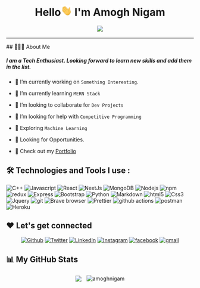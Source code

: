 <h1 align="center">Hello<img src="https://raw.githubusercontent.com/ABSphreak/ABSphreak/master/gifs/Hi.gif" width="30px"> I'm Amogh Nigam</h1>

<div align="center">
  <img src = "images/Banner.png" />
</div>
<hr>
## 👨🏻‍💻 About Me
<h5>I am a Tech Enthusiast. Looking forward to learn new skills and add them in the list.</h5>

- 🔭 I’m currently working on `Something Interesting`.

- 🌱 I’m currently learning `MERN Stack`

- 👯 I’m looking to collaborate for `Dev Projects`

- 🤔 I’m looking for help with `Competitive Programming`

- 🔎 Exploring `Machine Learning`

- 💼 Looking for Opportunities.

- 📝 Check out my [Portfolio](#)


## 🛠️ Technologies and Tools I use :

<p>
<img alt="C++" src="https://img.shields.io/badge/C%2B%2B-00599C?style=for-the-badge&logo=c%2B%2B&logoColor=white" height="25px"/>
<img alt="Javascript" src="https://img.shields.io/badge/JavaScript-323330?style=for-the-badge&logo=javascript&logoColor=F7DF1E"  height="25px"/>
<img alt="React" src="https://img.shields.io/badge/React-20232A?style=for-the-badge&logo=react&logoColor=61DAFB" height="25px"/>
<img alt="NextJs" src="https://img.shields.io/badge/Next-black?style=for-the-badge&logo=next.js&logoColor=white" height="25px"/>
<img alt="MongoDB" src="https://img.shields.io/badge/-MongoDB-13aa52?style=flat-square&logo=mongodb&logoColor=white"  height="25px"/>
<img alt="Nodejs" src="https://img.shields.io/badge/-Nodejs-43853d?style=flat-square&logo=Node.js&logoColor=white"  height="25px"/>
<img alt="npm" src="https://img.shields.io/badge/NPM-%23000000.svg?style=for-the-badge&logo=npm&logoColor=white" height="25px"/>
<img alt="redux" src="https://img.shields.io/badge/-Redux-764ABC?style=flat-square&logo=redux&logoColor=white" height="25px"/>
 <img alt="Express" src="https://img.shields.io/badge/express.js-%23404d59.svg?style=for-the-badge&logo=express&logoColor=%2361DAFB" height="25px"/>
<img alt="Bootstrap" src="https://img.shields.io/badge/Bootstrap-563D7C?style=for-the-badge&logo=bootstrap&logoColor=white" height="25px"/>
<img alt="Python" src="https://img.shields.io/badge/Python-14354C?style=for-the-badge&logo=python&logoColor=white" height="25px"/>
<img alt="Markdown" src="https://img.shields.io/badge/Markdown-000000?style=for-the-badge&logo=markdown&logoColor=white"  height="25px"/>
<img alt="html5" src="https://img.shields.io/badge/HTML5-E34F26?style=for-the-badge&logo=html5&logoColor=white" height="25px"/>
<img alt="Css3" src="https://img.shields.io/badge/CSS3-1572B6?style=for-the-badge&logo=css3&logoColor=white" height="25px"/>
<img alt="Jquery" src="https://img.shields.io/badge/jquery-%230769AD.svg?style=for-the-badge&logo=jquery&logoColor=white" height="25px"/>
<img alt="git" src="https://img.shields.io/badge/-Git-F05032?style=flat-square&logo=git&logoColor=white" height="25px"/>
<img alt="Brave browser" src="https://img.shields.io/badge/-Brave_Browser-FB542B?style=flat-square&logo=brave&logoColor=white" height="25px"/>
<img alt="Prettier" src="https://img.shields.io/badge/-Prettier-F7B93E?style=flat-square&logo=prettier&logoColor=white" height="25px"/>
 <img alt="github actions" src="https://img.shields.io/badge/-Github_Actions-2088FF?style=flat-square&logo=github-actions&logoColor=white" height="25px"/>
 <img alt="postman" src="https://img.shields.io/badge/-Postman-00C7B7?style=flat-square&logo=postman&logoColor=white" height="25px"/>
 <img alt="Heroku" src="https://img.shields.io/badge/-Heroku-430098?style=flat-square&logo=heroku&logoColor=white" height="25px"/>
</p>

## ❤️ Let's get connected
<div align = "center">
<a href="#portfolio" target="_blank">
<img alt="Github" src="https://img.shields.io/badge/amoghnigam-91467F.svg?&style=for-the-badge&logo=appveyor&logoColor=white" height="30px" /></a> 
<a href="https://twitter.com/amoghnigam" target="_blank">
<img alt="Twitter" src="https://img.shields.io/badge/twitter-%231DA1F2.svg?&style=for-the-badge&logo=twitter&logoColor=white"  height="30px"/></a> 
<a href="https://www.linkedin.com/in/amogh-nigam-202232203/" target="_blank">
<img alt="LinkedIn" src="https://img.shields.io/badge/linkedin-%230077B5.svg?&style=for-the-badge&logo=linkedin&logoColor=white"  height="30px"/></a> 
<a href="https://www.instagram.com/amoghnigam/" target="_blank">
<img alt="Instagram" src="https://img.shields.io/badge/Instagram-E4405F?style=for-the-badge&logo=instagram&logoColor=white"  height="30px"/></a>
<a href="https://www.facebook.com/amoghnig4m/" target="_blank">
<img alt="facebook" src="https://img.shields.io/badge/facebook-%232E87FB.svg?&style=for-the-badge&logo=facebook&logoColor=white" height = "30px"/></a>
<a href="mailto:amoghnigam@gmail.com">
<img alt="gmail" src="https://img.shields.io/badge/gmail-%4444.svg?&style=for-the-badge&logo=gmail&logoColor=white" height = "30px"/></a>
</div>

## 📊 My GitHub Stats

<div align="center">
  <img align="center" src="https://github-readme-stats.anuraghazra1.vercel.app/api?username=amogh-nigam&show_icons=true&theme=vision-friendly-dark" style = "margin: 5px;" />
  <img align="center" src="https://github-readme-streak-stats.herokuapp.com/?user=amogh-nigam&theme=dark" alt="amoghnigam" style = "margin: 5px;" />
</div>